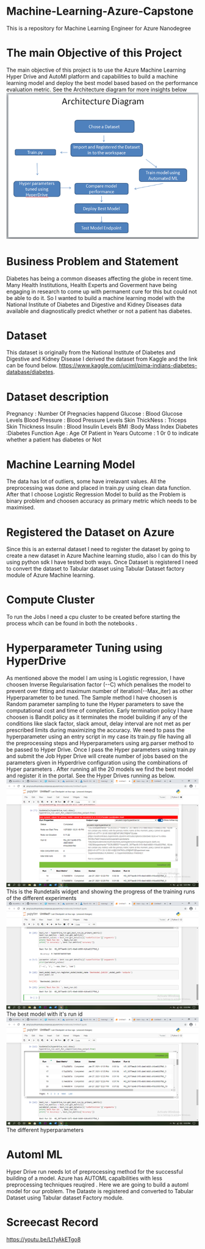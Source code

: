 # Machine-Learning-Azure-Capstone
This is a repository for Machine Learning Engineer for Azure Nanodegree
# The main Objective of this Project
The main objective of this project is to use the Azure Machine Learning Hyper Drive and AutoMl platform and capabilities to build a machine learning model and deploy the best model based based on the performance evaluation metric.
See the Architecture diagram for more insights below
<img src='https://github.com/ohikhatemenG/Machine-Learning-Azure-Capstone/blob/main/Architecture%20Diagram%202.png'>
# Business Problem and Statement
Diabetes has being a common diseases affecting the globe in recent time. Many Health Institutions, Health Experts and Goverment have being engaging in research to come up with permanent cure for this but could not be able to do it. So I wanted to build a machine learning model with the  National Institute of Diabetes and Digestive and Kidney Diseases data available and  diagnostically predict whether or not a patient has diabetes.
# Dataset
This dataset is originally from the National Institute of Diabetes and Digestive and Kidney Disease
I derived the dataset from Kaggle and the link can be found below.
https://www.kaggle.com/uciml/pima-indians-diabetes-database/diabetes.
# Dataset description
Pregnancy : Number Of Pregnacies happend
Glucose : Blood Glucose Levels
Blood Pressure : Blood Pressure Levels
Skin ThickNess : Triceps Skin Thickness
Insulin : Blood Insulin Levels
BMI :Body Mass Index
Diabetes :Diabetes Function
Age : Age Of Patient in Years
Outcome : 1 0r 0 to indicate whether a patient has diabetes or Not
# Machine Learning Model 
The data has lot of outliers, some have irrelavant values. All the preprocessing was done and placed in train.py using clean data function. After that I choose Logistic Regression Model to build as the Problem is binary problem and choosen accuracy as primary metric which needs to be maximised.
# Registered the Dataset on Azure
Since this is an external dataset I need to register the dataset by going to create a new dataset in Azure Machine learning studio, also I can do this by using python sdk
I have tested both ways. Once Dataset is registered I need to convert the dataset to Tabular dataset using Tabular Dataset factory module of Azure Machine learning.
# Compute Cluster
To run the Jobs I need a cpu cluster to be created before starting the process whcih can be found in both the notebooks .
# Hyperparameter Tuning using HyperDrive
As mentioned above the model I am using is Logistic regression, I have choosen Inverse Regularisation factor (--C) which penalises the model to prevent over fitting and maximum number of iteration(--Max_iter) as other Hyperparameter to be tuned.
The Sample method I have choosen is Random parameter sampling to tune the Hyper parameters to save the computational cost and time of completion.
Early termination policy I have choosen is Bandit policy as it terminates the model building if any of the conditions like slack factor, slack amout, delay interval are not met as per prescribed limits during maximizing the accuracy.
We need to pass the hyperparameter using an entry script in my case its train.py file having all the preprocessing steps and Hyperparameters using arg.parser method to be passed to Hyper Drive.
Once I pass the Hyper parameters using train.py and submit the Job Hyper Drive will create number of jobs based on the parameters given in Hyperdrive configuration using the combinations of Hyper parameters . After running all the 20 models we find the best model and register it in the portal.
See the Hyper Drives running as below.
<img src='https://github.com/ohikhatemenG/Machine-Learning-Azure-Capstone/blob/main/hyperdrive%20a.png'>
This is the Rundetails widget and showing the progress of the training runs of the different experiments
<img src='https://github.com/ohikhatemenG/Machine-Learning-Azure-Capstone/blob/main/hyperdrive%20b.png'>
The best model with it's run id
<img src='https://github.com/ohikhatemenG/Machine-Learning-Azure-Capstone/blob/main/hyperdrive%20c.png'>
The different hyperparameters
# Automl ML
Hyper Drive run needs lot of preprocessing method for the successful building of a model. Azure has AUTOML capalbilities with less preprocessing techniques reuqired . Here we are going to build a automl model for our problem. The Dataste is registered and converted to Tabular Dataset using Tabular dataset Factory module.




# Screecast Record
https://youtu.be/Lt1yAkETgo8
